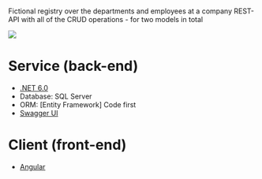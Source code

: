 # 

Fictional registry over the departments and employees at a company
REST-API with all of the CRUD operations - for two models in total

![](documentation/angular-page.gif)

# Service (back-end)

- [.NET 6.0](https://dotnet.microsoft.com/learn/dotnet/hello-world-tutorial/intro)
- Database: SQL Server
- ORM: [Entity Framework] Code first
- [Swagger UI](https://github.com/swagger-api/swagger-ui)


# Client (front-end)

- [Angular](https://reactjs.org/docs/getting-started.html)
